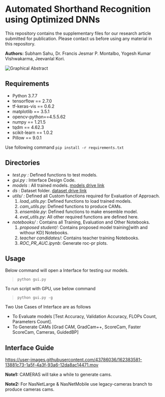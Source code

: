 # Automated Shorthand Recognition using Optimized DNNs
This repository contains the supplementary files for our research article submitted for publication. 
Please contact us before using any material in this repository.

**Authors:** Subham Sahu, Dr. Francis Jesmar P. Montalbo, Yogesh Kumar Vishwakarma, Jeevanlal Kori.

![Graphical Abstract](https://user-images.githubusercontent.com/43786036/162385236-3fee82b7-bdc4-4dfe-ac44-a4498d85219c.png)


## Requirements
- Python 3.7.7
- tensorflow == 2.7.0
- tf-keras-vis == 0.6.2
- matplotlib == 3.5.1
- opencv-python==4.5.5.62
- numpy == 1.21.5
- tqdm == 4.62.3
- scikit-learn == 1.0.2
- Pillow == 9.0.1

Use following command
```pip install -r requirements.txt```

## Directories
- *test.py :* Defined functions to test models. 
- *gui.py :* Interface Design Code.
- *models* : All trained models. [models drive link](https://drive.google.com/drive/folders/16lHHTsGacH6Ov6lxngxjHDl_pKzxfEuZ?usp=sharing)
- *ds* : Dataset  folder. [dataset drive link](https://drive.google.com/drive/folders/1uhZaogn_ksJuppiCPH_0xIGqpLywp8QT?usp=sharing)
- *utils/ :* Defined all Custom functions required for Evaluation of Approach.  
    1. *load_utils.py*: Defined functions to load trained models.
    2. *cam_utils.py*: Defined functions to produce CAMs.
    3. *ensemble.py*: Defined functions to make ensemble model.
    4. *eval_utils.py*: All other required functions are defined here.
- *notebooks/ :* Contains all Training, Evaluation and Other Notebooks.
    1. *proposed student/*: Contains proposed model training[with and withour KD] Notebooks.
    2. *teacher candidates/*: Contains teacher training Notebooks.
    3. *ROC_PR_AUC.ipynb*: Generate roc-pr plots. 

## Usage
Below command will open a Interface for testing our models.

> ```python gui.py ``` 

To run script with GPU, use below command
> ```python gui.py -g```

Two Use Cases of Interface are as follows 
- To Evaluate models [Test Accuracy, Validation Accuracy, FLOPs Count, Parameters Count].
- To Generate CAMs [Grad CAM, GradCam++, ScoreCam, Faster ScoreCam, Cameras, GuidedBP]

## Interface Guide

https://user-images.githubusercontent.com/43786036/162383581-13881c73-1a5f-4a3f-93a6-12da8ac14471.mov

**Note1:** CAMERAS will take a while to generate cams.

**Note2:** For NasNetLarge & NasNetMobile use legacy-cameras branch to produce cameras cams.
